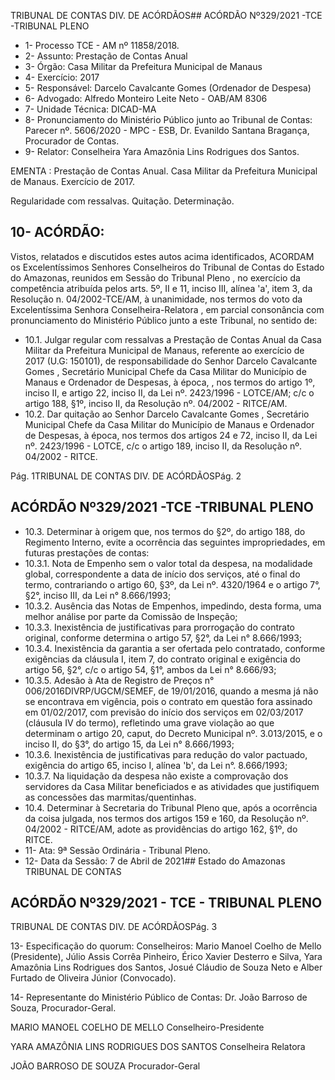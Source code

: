 TRIBUNAL DE CONTAS DIV. DE ACÓRDÃOS## ACÓRDÃO Nº329/2021 -TCE -TRIBUNAL PLENO

- 1- Processo TCE - AM nº 11858/2018.
- 2- Assunto: Prestação de Contas Anual
- 3- Órgão: Casa Militar da Prefeitura Municipal de Manaus
- 4- Exercício: 2017
- 5- Responsável: Darcelo Cavalcante Gomes (Ordenador de Despesa)
- 6- Advogado: Alfredo Monteiro Leite Neto - OAB/AM 8306
- 7- Unidade Técnica: DICAD-MA
- 8- Pronunciamento do Ministério Público junto ao Tribunal de Contas: Parecer  nº. 5606/2020 - MPC - ESB, Dr. Evanildo Santana Bragança, Procurador de Contas.
- 9- Relator: Conselheira Yara Amazônia Lins Rodrigues dos Santos.

EMENTA :  Prestação de Contas Anual. Casa Militar da  Prefeitura  Municipal  de  Manaus.  Exercício  de 2017.

Regularidade com ressalvas. Quitação. Determinação.

## 10-  ACÓRDÃO:

Vistos, relatados e discutidos estes autos acima identificados, ACORDAM os Excelentíssimos Senhores Conselheiros do Tribunal de Contas do Estado do Amazonas, reunidos em Sessão do Tribunal Pleno , no exercício da competência atribuída pelos arts. 5º, II e 11, inciso III, alínea 'a', item 3, da Resolução n. 04/2002-TCE/AM, à unanimidade, nos  termos  do  voto  da  Excelentíssima  Senhora  Conselheira-Relatora , em  parcial consonância com pronunciamento do Ministério Público junto a este Tribunal, no sentido de:

- 10.1. Julgar regular com ressalvas a Prestação de Contas Anual da Casa Militar da Prefeitura Municipal de Manaus, referente ao exercício de 2017  (U.G: 150101), de responsabilidade do Senhor Darcelo Cavalcante Gomes , Secretário  Municipal  Chefe  da  Casa Militar  do Município  de  Manaus  e  Ordenador  de  Despesas,  à  época, ,  nos termos do artigo 1º, inciso II, e artigo 22, inciso II, da Lei nº. 2423/1996 - LOTCE/AM; c/c o artigo 188, §1º, inciso II, da Resolução nº. 04/2002 - RITCE/AM.
- 10.2. Dar  quitação ao  Senhor Darcelo  Cavalcante  Gomes , Secretário Municipal Chefe da Casa Militar do Município de Manaus e Ordenador de Despesas, à época, nos termos dos artigos 24 e 72, inciso II, da Lei nº. 2423/1996 - LOTCE, c/c o artigo 189, inciso II, da Resolução nº. 04/2002 - RITCE.

Pág. 1TRIBUNAL DE CONTAS DIV. DE ACÓRDÃOSPág. 2

## ACÓRDÃO Nº329/2021 -TCE -TRIBUNAL PLENO

- 10.3. Determinar à  origem que,  nos  termos  do  §2º,  do  artigo  188,  do Regimento Interno, evite a ocorrência das seguintes impropriedades, em futuras prestações de contas:
- 10.3.1. Nota  de  Empenho  sem  o  valor  total  da  despesa,  na modalidade  global,  correspondente  a  data  de  início  dos serviços, até o final do termo, contrariando o artigo 60, §3º, da Lei nº. 4320/1964 e o artigo 7°, §2°, inciso III, da Lei n° 8.666/1993;
- 10.3.2. Ausência  das  Notas  de  Empenhos,  impedindo,  desta forma,  uma  melhor  análise  por  parte  da  Comissão  de Inspeção;
- 10.3.3. Inexistência de justificativas para prorrogação do contrato original, conforme determina o artigo 57, §2°, da Lei n° 8.666/1993;
- 10.3.4. Inexistência da garantia a ser ofertada pelo contratado, conforme  exigências  da  cláusula  I,  item  7,  do  contrato original e exigência do artigo 56, §2°, c/c o artigo 54, §1°, ambos da Lei n° 8.666/93;
- 10.3.5. Adesão  à  Ata  de  Registro  de  Preços  n°  006/2016DIVRP/UGCM/SEMEF, de 19/01/2016, quando a mesma já  não  se  encontrava  em  vigência,  pois  o  contrato  em questão fora  assinado  em  01/02/2017,  com  previsão  do início dos serviços em 02/03/2017 (cláusula IV do termo), refletindo uma grave violação ao que determinam o artigo 20, caput, do Decreto Municipal nº. 3.013/2015, e o inciso II, do §3°, do artigo 15, da Lei n° 8.666/1993;
- 10.3.6. Inexistência de  justificativas para  redução  do  valor pactuado, exigência do artigo 65, inciso I, alínea 'b', da Lei n°. 8.666/1993;
- 10.3.7. Na liquidação da despesa não existe a comprovação dos servidores da Casa Militar beneficiados e as atividades que justifiquem as concessões das marmitas/quentinhas.
- 10.4. Determinar à Secretaria do Tribunal Pleno que, após a ocorrência da coisa julgada, nos termos dos artigos 159 e 160, da Resolução nº. 04/2002 - RITCE/AM, adote as providências do artigo 162, §1º, do RITCE.
- 11-  Ata: 9ª Sessão Ordinária - Tribunal Pleno.
- 12-  Data da Sessão: 7 de Abril de 2021## Estado do Amazonas TRIBUNAL DE CONTAS

## ACÓRDÃO Nº329/2021 - TCE - TRIBUNAL PLENO

TRIBUNAL DE CONTAS DIV. DE ACÓRDÃOSPág. 3

13-  Especificação do quorum: Conselheiros: Mario Manoel Coelho de Mello (Presidente), Júlio Assis Corrêa Pinheiro, Érico Xavier Desterro e Silva, Yara Amazônia Lins Rodrigues dos  Santos,  Josué  Cláudio  de  Souza  Neto  e  Alber  Furtado  de  Oliveira  Júnior (Convocado).

14-  Representante  do  Ministério  Público  de  Contas: Dr. João  Barroso  de  Souza, Procurador-Geral.

MARIO MANOEL COELHO DE MELLO Conselheiro-Presidente

YARA AMAZÔNIA LINS RODRIGUES DOS SANTOS Conselheira Relatora

JOÃO BARROSO DE SOUZA Procurador-Geral